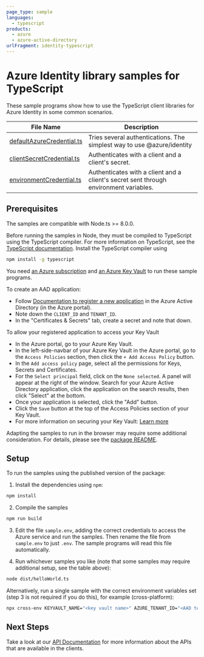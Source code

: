 ```yaml
---
page_type: sample
languages:
  - typescript
products:
  - azure
  - azure-active-directory
urlFragment: identity-typescript
---
```


# Azure Identity library samples for TypeScript

These sample programs show how to use the TypeScript client libraries for Azure Identity in some common scenarios.

| **File Name**                   | **Description**                                                  |
| ------------------------------- | ---------------------------------------------------------------- |
| [defaultAzureCredential.ts][defaultAzureCredential]    | Tries several authentications. The simplest way to use @azure/identity |
| [clientSecretCredential.ts][clientSecretCredential]    | Authenticates with a client and a client's secret. |
| [environmentCredential.ts][environmentCredential]      | Authenticates with a client and a client's secret sent through environment variables. |

## Prerequisites

The samples are compatible with Node.ts >= 8.0.0.

Before running the samples in Node, they must be compiled to TypeScript using the TypeScript compiler. For more information on TypeScript, see the [TypeScript documentation][typescript]. Install the TypeScript compiler using

```bash
npm install -g typescript
```

You need [an Azure subscription][freesub] and [an Azure Key Vault][azkeyvault] to run these sample programs.

To create an AAD application:

- Follow [Documentation to register a new application](https://docs.microsoft.com/azure/active-directory/develop/quickstart-register-app) in the Azure Active Directory (in the Azure portal).
- Note down the `CLIENT_ID` and `TENANT_ID`.
- In the "Certificates & Secrets" tab, create a secret and note that down.

To allow your registered application to access your Key Vault

- In the Azure portal, go to your Azure Key Vault.
- In the left-side-navbar of your Azure Key Vault in the Azure portal, go to the `Access Policies` section, then click the `+ Add Access Policy` button.
- In the `Add access policy` page, select all the permissions for Keys, Secrets and Certificates.
- For the `Select principal` field, click on the `None selected`. A panel will appear at the right of the window. Search for your Azure Active Directory application, click the application on the search results, then click "Select" at the bottom.
- Once your application is selected, click the "Add" button.
- Click the `Save` button at the top of the Access Policies section of your Key Vault.
- For more information on securing your Key Vault: [Learn more](https://docs.microsoft.com/azure/key-vault/general/secure-your-key-vault)

Adapting the samples to run in the browser may require some additional consideration. For details, please see the [package README][package].

## Setup

To run the samples using the published version of the package:

1. Install the dependencies using `npm`:

```bash
npm install
```

2. Compile the samples

```bash
npm run build
```

3. Edit the file `sample.env`, adding the correct credentials to access the Azure service and run the samples. Then rename the file from `sample.env` to just `.env`. The sample programs will read this file automatically.

4. Run whichever samples you like (note that some samples may require additional setup, see the table above):

```bash
node dist/helloWorld.ts
```

Alternatively, run a single sample with the correct environment variables set (step 3 is not required if you do this), for example (cross-platform):

```bash
npx cross-env KEYVAULT_NAME="<key vault name>" AZURE_TENANT_ID="<AAD tenant id>" AZURE_CLIENT_ID="<AAD client id>" AZURE_CLIENT_SECRET="<AAD client secret>" node dist/environmentCredential.ts
```

## Next Steps

Take a look at our [API Documentation][apiref] for more information about the APIs that are available in the clients.

[defaultAzureCredential]: https://github.com/Azure/azure-sdk-for-js/blob/master/sdk/identity/identity/samples/typescript/src/defaultAzureCredential.ts
[clientSecretCredential]: https://github.com/Azure/azure-sdk-for-js/blob/master/sdk/identity/identity/samples/typescript/src/clientSecretCredential.ts
[environmentCredential]: https://github.com/Azure/azure-sdk-for-js/blob/master/sdk/identity/identity/samples/typescript/src/environmentCredential.ts
[apiref]: https://docs.microsoft.com/javascript/api/@azure/identity
[azkeyvault]: https://docs.microsoft.com/azure/key-vault/quick-create-portal
[freesub]: https://azure.microsoft.com/free/
[package]: https://github.com/Azure/azure-sdk-for-js/blob/master/sdk/keyvault/keyvault-keys/README.md
[typescript]: https://www.typescriptlang.org/docs/home.html
